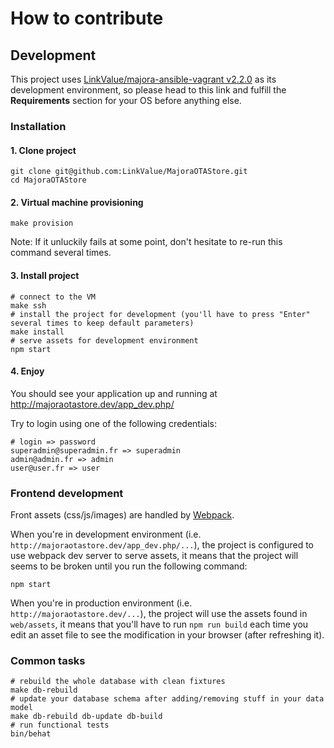 # How to contribute

## Development

This project uses [LinkValue/majora-ansible-vagrant v2.2.0](https://github.com/LinkValue/majora-ansible-vagrant/tree/v2.2.0) as its development environment,
so please head to this link and fulfill the **Requirements** section for your OS before anything else.

### Installation

#### 1. Clone project
```shell
git clone git@github.com:LinkValue/MajoraOTAStore.git
cd MajoraOTAStore
```

#### 2. Virtual machine provisioning
```shell
make provision
```

Note: If it unluckily fails at some point, don't hesitate to re-run this command several times.

#### 3. Install project
```shell
# connect to the VM
make ssh
# install the project for development (you'll have to press "Enter" several times to keep default parameters)
make install
# serve assets for development environment
npm start
```

#### 4. Enjoy

You should see your application up and running at http://majoraotastore.dev/app_dev.php/

Try to login using one of the following credentials:
```
# login => password
superadmin@superadmin.fr => superadmin
admin@admin.fr => admin
user@user.fr => user
```

### Frontend development

Front assets (css/js/images) are handled by [Webpack](https://webpack.js.org/).

When you're in development environment (i.e. `http://majoraotastore.dev/app_dev.php/...`), the project is configured to use webpack dev server to serve assets, it means that the project will seems to be broken until you run the following command:
```shell
npm start
```

When you're in production environment (i.e. `http://majoraotastore.dev/...`), the project will use the assets found in `web/assets`, it means that you'll have to run `npm run build` each time you edit an asset file to see the modification in your browser (after refreshing it). 

### Common tasks
```shell
# rebuild the whole database with clean fixtures
make db-rebuild
# update your database schema after adding/removing stuff in your data model
make db-rebuild db-update db-build
# run functional tests
bin/behat
```

